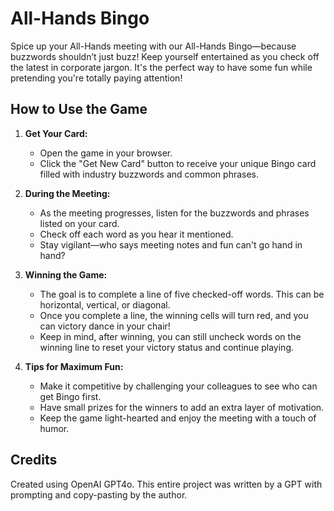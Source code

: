 # All-Hands Bingo

Spice up your All-Hands meeting with our All-Hands Bingo—because buzzwords shouldn’t just buzz! Keep yourself entertained as you check off the latest in corporate jargon. It's the perfect way to have some fun while pretending you're totally paying attention!

## How to Use the Game

1. **Get Your Card:**
   - Open the game in your browser.
   - Click the "Get New Card" button to receive your unique Bingo card filled with industry buzzwords and common phrases.

2. **During the Meeting:**
   - As the meeting progresses, listen for the buzzwords and phrases listed on your card. 
   - Check off each word as you hear it mentioned.
   - Stay vigilant—who says meeting notes and fun can't go hand in hand?

3. **Winning the Game:**
   - The goal is to complete a line of five checked-off words. This can be horizontal, vertical, or diagonal.
   - Once you complete a line, the winning cells will turn red, and you can victory dance in your chair!
   - Keep in mind, after winning, you can still uncheck words on the winning line to reset your victory status and continue playing.

4. **Tips for Maximum Fun:**
   - Make it competitive by challenging your colleagues to see who can get Bingo first.
   - Have small prizes for the winners to add an extra layer of motivation.
   - Keep the game light-hearted and enjoy the meeting with a touch of humor.

## Credits

Created using OpenAI GPT4o. This entire project was written by a GPT with prompting and copy-pasting by the author. 